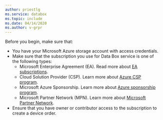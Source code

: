 ```yaml
---
author: priestlg
ms.service: databox  
ms.topic: include
ms.date: 04/14/2020
ms.author: v-grpr
---
```


Before you begin, make sure that:

* You have your Microsoft Azure storage account with access credentials.
* Make sure that the subscription you use for Data Box service is one of the following types:
  * Microsoft Enterprise Agreement (EA). Read more about [EA subscriptions](https://azure.microsoft.com/pricing/enterprise-agreement/).
  * Cloud Solution Provider (CSP). Learn more about [Azure CSP program](https://docs.microsoft.com/azure/cloud-solution-provider/overview/azure-csp-overview).
  * Microsoft Azure Sponsorship. Learn more about [Azure sponsorship program](https://azure.microsoft.com/offers/ms-azr-0036p/).
  * Microsoft Partner Network (MPN). Learn more about [Microsoft Partner Network](https://partner.microsoft.com/commercial#).
* Ensure that you have owner or contributor access to the subscription to create a device order.
